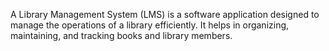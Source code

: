 A Library Management System (LMS) is a software application designed to manage the operations of a library efficiently. It helps in organizing, maintaining, and tracking books and library members. 
